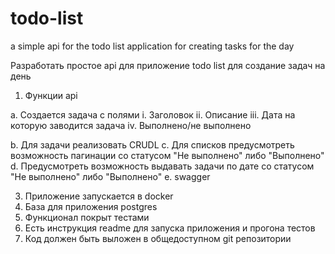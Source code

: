 # todo-list
a simple api for the todo list application for creating tasks for the day


Разработать простое api для приложение todo list для создание задач на день 
1. Функции api
   
a. Создается задача с полями 
    i. Заголовок 
   ii. Описание 
  iii. Дата на которую заводится задача 
   iv. Выполнено/не выполнено 

b. Для задачи реализовать CRUDL
c. Для списков предусмотреть возможность пагинации со статусом "Не выполнено" либо "Выполнено"
d. Предусмотреть возможность выдавать задачи по дате со статусом "Не выполнено" либо "Выполнено"
e. swagger

3. Приложение запускается в docker 
4. База для приложения postgres 
5. Функционал покрыт тестами 
6. Есть инструкция readme для запуска приложения и прогона тестов 
7. Код должен быть выложен в общедоступном git репозитории 
